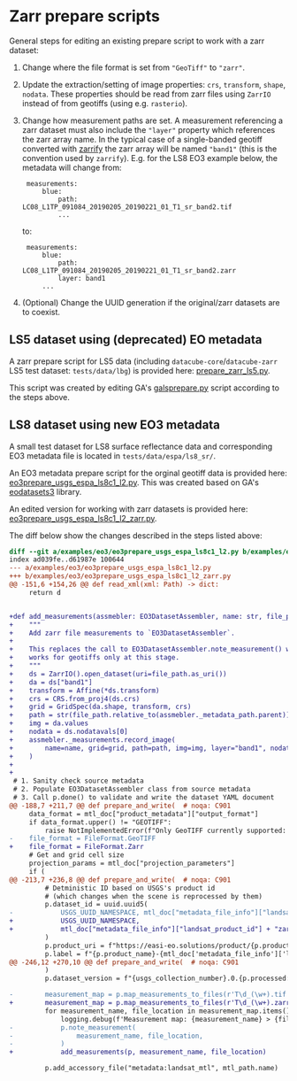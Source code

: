 # Zarr prepare scripts

General steps for editing an existing prepare script to work with a  zarr dataset:
1. Change where the file format is set from `"GeoTiff"` to `"zarr"`.
2. Update the extraction/setting of image properties: `crs`, `transform`, `shape`, `nodata`. These properties should be read from zarr files using `ZarrIO` instead of from geotiffs (using e.g. `rasterio`).
3. Change how measurement paths are set. A measurement referencing a zarr dataset must also include the `"layer"` property which references the zarr array name. In the typical case of a single-banded geotiff converted with [zarrify](zarrify.md) the zarr array will be named `"band1"` (this is the convention used by `zarrify`). E.g. for the LS8 EO3 example below, the metadata will change from:

        measurements:
            blue:
                path: LC08_L1TP_091084_20190205_20190221_01_T1_sr_band2.tif
                ...

    to:

        measurements:
            blue:
                path: LC08_L1TP_091084_20190205_20190221_01_T1_sr_band2.zarr
                layer: band1
            ...

4. (Optional) Change the UUID generation if the original/zarr datasets are to coexist.


## LS5 dataset using (deprecated) EO metadata

A zarr prepare script for LS5 data (including `datacube-core`/`datacube-zarr` LS5 test dataset: `tests/data/lbg`) is provided here: [prepare_zarr_ls5.py](/examples/prepare_zarr_ls5.py).

This script was created by editing GA's [galsprepare.py](https://github.com/opendatacube/datacube-dataset-config/blob/master/old-prep-scripts/galsprepare.py) script according to the steps above.



## LS8 dataset using new EO3 metadata

A small test dataset for LS8 surface reflectance data and corresponding EO3 metadata file is located in `tests/data/espa/ls8_sr/`.

An EO3 metadata prepare script for the orginal geotiff data is provided here: [eo3prepare_usgs_espa_ls8c1_l2.py](/examples/eo3/eo3prepare_usgs_espa_ls8c1_l2.py). This was created based on GA's [eodatasets3](https://github.com/GeoscienceAustralia/eo-datasets) library.

An edited version for working with zarr datasets is provided here: [eo3prepare_usgs_espa_ls8c1_l2_zarr.py](/examples/eo3/eo3prepare_usgs_espa_ls8c1_l2.py).


The diff below show the changes described in the steps listed above:

```diff
diff --git a/examples/eo3/eo3prepare_usgs_espa_ls8c1_l2.py b/examples/eo3/eo3prepare_usgs_espa_ls8c1_l2_zarr.py
index ad039fe..d61987e 100644
--- a/examples/eo3/eo3prepare_usgs_espa_ls8c1_l2.py
+++ b/examples/eo3/eo3prepare_usgs_espa_ls8c1_l2_zarr.py
@@ -151,6 +154,26 @@ def read_xml(xml: Path) -> dict:
     return d


+def add_measurements(assmebler: EO3DatasetAssembler, name: str, file_path: Path):
+    """
+    Add zarr file measurements to `EO3DatasetAssembler`.
+
+    This replaces the call to EO3DatasetAssembler.note_measurement() which
+    works for geotiffs only at this stage.
+    """
+    ds = ZarrIO().open_dataset(uri=file_path.as_uri())
+    da = ds["band1"]
+    transform = Affine(*ds.transform)
+    crs = CRS.from_proj4(ds.crs)
+    grid = GridSpec(da.shape, transform, crs)
+    path = str(file_path.relative_to(assmebler._metadata_path.parent))
+    img = da.values
+    nodata = ds.nodatavals[0]
+    assmebler._measurements.record_image(
+        name=name, grid=grid, path=path, img=img, layer="band1", nodata=nodata
+    )
+
+
 # 1. Sanity check source metadata
 # 2. Populate EO3DatasetAssembler class from source metadata
 # 3. Call p.done() to validate and write the dataset YAML document
@@ -188,7 +211,7 @@ def prepare_and_write(  # noqa: C901
     data_format = mtl_doc["product_metadata"]["output_format"]
     if data_format.upper() != "GEOTIFF":
         raise NotImplementedError(f"Only GeoTIFF currently supported: {data_format}")
-    file_format = FileFormat.GeoTIFF
+    file_format = FileFormat.Zarr
     # Get and grid cell size
     projection_params = mtl_doc["projection_parameters"]
     if (
@@ -213,7 +236,8 @@ def prepare_and_write(  # noqa: C901
         # Detministic ID based on USGS's product id
         # (which changes when the scene is reprocessed by them)
         p.dataset_id = uuid.uuid5(
-            USGS_UUID_NAMESPACE, mtl_doc["metadata_file_info"]["landsat_product_id"]
+            USGS_UUID_NAMESPACE,
+            mtl_doc["metadata_file_info"]["landsat_product_id"] + "zarr",
         )
         p.product_uri = f"https://easi-eo.solutions/product/{p.product_name}"
         p.label = f"{p.product_name}-{mtl_doc['metadata_file_info']['landsat_scene_id']}"
@@ -246,12 +270,10 @@ def prepare_and_write(  # noqa: C901
         )
         p.dataset_version = f"{usgs_collection_number}.0.{p.processed:%Y%m%d}"

-        measurement_map = p.map_measurements_to_files(r'T\d_(\w+).tif')
+        measurement_map = p.map_measurements_to_files(r'T\d_(\w+).zarr')
         for measurement_name, file_location in measurement_map.items():
             logging.debug(f'Measurement map: {measurement_name} > {file_location}')
-            p.note_measurement(
-                measurement_name, file_location,
-            )
+            add_measurements(p, measurement_name, file_location)

         p.add_accessory_file("metadata:landsat_mtl", mtl_path.name)
```
